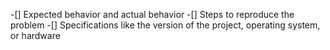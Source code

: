-[] Expected behavior and actual behavior
-[] Steps to reproduce the problem
-[] Specifications like the version of the project, operating system, or hardware
